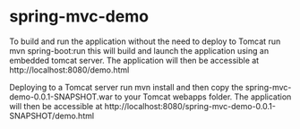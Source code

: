 # spring-mvc-demo

To build and run the application without the need to deploy to Tomcat run mvn spring-boot:run this will build and launch the application using an embedded tomcat server. The application will then be accessible at http://localhost:8080/demo.html

Deploying to a Tomcat server run mvn install and then copy the spring-mvc-demo-0.0.1-SNAPSHOT.war to your Tomcat webapps folder. The application will then be accessible at http://localhost:8080/spring-mvc-demo-0.0.1-SNAPSHOT/demo.html


